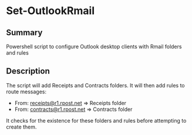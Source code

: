 # Set-OutlookRmail

## Summary

Powershell script to configure Outlook desktop clients with Rmail folders and rules

## Description

The script will add Receipts and Contracts folders.
It will then add rules to route messages:

- From: receipts@r1.rpost.net => Receipts folder
- From: contracts@r1.rpost.net => Contracts folder

It checks for the existence for these folders and rules before attempting to create them.
